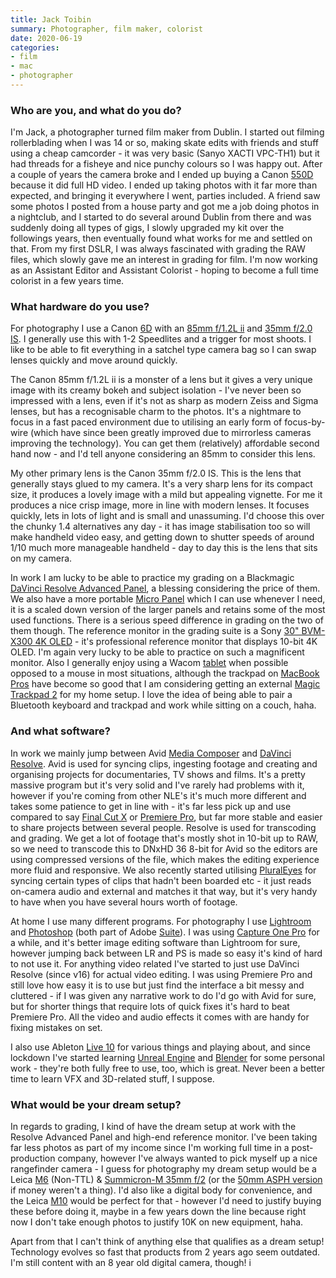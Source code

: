 ```yaml
---
title: Jack Toibin
summary: Photographer, film maker, colorist
date: 2020-06-19
categories:
- film
- mac
- photographer 
---
```


### Who are you, and what do you do?

I'm Jack, a photographer turned film maker from Dublin. I started out filming rollerblading when I was 14 or so, making skate edits with friends and stuff using a cheap camcorder - it was very basic (Sanyo XACTI VPC-TH1) but it had threads for a fisheye and nice punchy colours so I was happy out. After a couple of years the camera broke and I ended up buying a Canon [550D][eos-550d] because it did full HD video. I ended up taking photos with it far more than expected, and bringing it everywhere I went, parties included. A friend saw some photos I posted from a house party and got me a job doing photos in a nightclub, and I started to do several around Dublin from there and was suddenly doing all types of gigs, I slowly upgraded my kit over the followings years, then eventually found what works for me and settled on that. From my first DSLR, I was always fascinated with grading the RAW files, which slowly gave me an interest in grading for film. I'm now working as an Assistant Editor and Assistant Colorist - hoping to become a full time colorist in a few years time.  

### What hardware do you use?

For photography I use a Canon [6D][eos-6d] with an [85mm f/1.2L ii][ef-85mm-f1.2l-ii-usm] and [35mm f/2.0 IS][ef-35mm-f2-is-usm]. I generally use this with 1-2 Speedlites and a trigger for most shoots. I like to be able to fit everything in a satchel type camera bag so I can swap lenses quickly and move around quickly.

The Canon 85mm f/1.2L ii is a monster of a lens but it gives a very unique image with its creamy bokeh and subject isolation - I've never been so impressed with a lens, even if it's not as sharp as modern Zeiss and Sigma lenses, but has a recognisable charm to the photos. It's a nightmare to focus in a fast paced environment due to utilising an early form of focus-by-wire (which have since been greatly improved due to mirrorless cameras improving the technology). You can get them (relatively) affordable second hand now - and I'd tell anyone considering an 85mm to consider this lens.

My other primary lens is the Canon 35mm f/2.0 IS. This is the lens that generally stays glued to my camera. It's a very sharp lens for its compact size, it produces a lovely image with a mild but appealing vignette. For me it produces a nice crisp image, more in line with modern lenses. It focuses quickly, lets in lots of light and is small and unassuming. I'd choose this over the chunky 1.4 alternatives any day - it has image stabilisation too so will make handheld video easy, and getting down to shutter speeds of around 1/10 much more manageable handheld - day to day this is the lens that sits on my camera.

In work I am lucky to be able to practice my grading on a Blackmagic [DaVinci Resolve Advanced Panel][davinci-resolve-advanced-panel], a blessing considering the price of them. We also have a more portable [Micro Panel][davinci-resolve-micro-panel] which I can use whenever I need, it is a scaled down version of the larger panels and retains some of the most used functions. There is a serious speed difference in grading on the two of them though. The reference monitor in the grading suite is a Sony [30" BVM-X300 4K OLED][bvm-x300] - it's professional reference monitor that displays 10-bit 4K OLED. I'm again very lucky to be able to practice on such a magnificent monitor. Also I generally enjoy using a Wacom [tablet][intuos-pro] when possible opposed to a mouse in most situations, although the trackpad on [MacBook Pros][macbook-pro] have become so good that I am considering getting an external [Magic Trackpad 2][magic-trackpad-2] for my home setup. I love the idea of being able to pair a Bluetooth keyboard and trackpad and work while sitting on a couch, haha.

### And what software?

In work we mainly jump between Avid [Media Composer][media-composer] and [DaVinci Resolve][davinci-resolve]. Avid is used for syncing clips, ingesting footage and creating and organising projects for documentaries, TV shows and films. It's a pretty massive program but it's very solid and I've rarely had problems with it, however if you're coming from other NLE's it's much more different and takes some patience to get in line with - it's far less pick up and use compared to say [Final Cut X][final-cut-pro-x] or [Premiere Pro][premiere-pro], but far more stable and easier to share projects between several people. Resolve is used for transcoding and grading. We get a lot of footage that's mostly shot in 10-bit up to RAW, so we need to transcode this to DNxHD 36 8-bit for Avid so the editors are using compressed versions of the file, which makes the editing experience more fluid and responsive. We also recently started utilising [PluralEyes][] for syncing certain types of clips that hadn't been boarded etc - it just reads on-camera audio and external and matches it that way, but it's very handy to have when you have several hours worth of footage.

At home I use many different programs. For photography I use [Lightroom][] and [Photoshop][] (both part of Adobe [Suite][creative-suite]). I was using [Capture One Pro][capture-one-pro] for a while, and it's better image editing software than Lightroom for sure, however jumping back between LR and PS is made so easy it's kind of hard to not use it. For anything video related I've started to just use DaVinci Resolve (since v16) for actual video editing. I was using Premiere Pro and still love how easy it is to use but just find the interface a bit messy and cluttered - if I was given any narrative work to do I'd go with Avid for sure, but for shorter things that require lots of quick fixes it's hard to beat Premiere Pro. All the video and audio effects it comes with are handy for fixing mistakes on set.

I also use Ableton [Live 10][live] for various things and playing about, and since lockdown I've started learning [Unreal Engine][unreal-engine] and [Blender][] for some personal work - they're both fully free to use, too, which is great. Never been a better time to learn VFX and 3D-related stuff, I suppose. 

### What would be your dream setup?

In regards to grading, I kind of have the dream setup at work with the Resolve Advanced Panel and high-end reference monitor. I've been taking far less photos as part of my income since I'm working full time in a post-production company, however I've always wanted to pick myself up a nice rangefinder camera - I guess for photography my dream setup would be a Leica [M6][] (Non-TTL) & [Summicron-M 35mm f/2][summicron-m-35mm-f2-asph] (or the [50mm ASPH version][apo-summicron-m-50mm-f2-asph] if money weren't a thing). I'd also like a digital body for convenience, and the Leica [M10][] would be perfect for that - however I'd need to justify buying these before doing it, maybe in a few years down the line because right now I don't take enough photos to justify 10K on new equipment, haha.

Apart from that I can't think of anything else that qualifies as a dream setup! Technology evolves so fast that products from 2 years ago seem outdated. I'm still content with an 8 year old digital camera, though! 
i

[apo-summicron-m-50mm-f2-asph]: https://www.dpreview.com/products/leica/lenses/leica_m_50_2_apo "A camera lens."
[blender]: https://www.blender.org/ "A free, open-source 3D renderer."
[bvm-x300]: https://pro.sony/ue_US/products/broadcastpromonitors/bvm-x300-v2 "A 30 inch OLED reference monitor."
[capture-one-pro]: https://www.captureone.com/en "Photo editing software."
[creative-suite]: https://www.adobe.com/creativecloud.html "A collection of design tools."
[davinci-resolve-advanced-panel]: https://www.blackmagicdesign.com/products/davinciresolve/panels "Hardware control panels for Resolve."
[davinci-resolve-micro-panel]: https://www.blackmagicdesign.com/products/davinciresolve/panels "A small hardware control panel for Resolve."
[davinci-resolve]: https://www.blackmagicdesign.com/products/davinciresolve "Colour correction software."
[ef-35mm-f2-is-usm]: http://web.archive.org/web/20151022043249/http://www.usa.canon.com:80/cusa/consumer/products/cameras/ef_lens_lineup/ef_35mm_f_2_is_usm "A wide-angle camera lens."
[ef-85mm-f1.2l-ii-usm]: http://web.archive.org/web/20151026021130/http://www.usa.canon.com:80/cusa/consumer/products/cameras/ef_lens_lineup/ef_85mm_f_1_2l_ii_usm "A medium telephoto lens."
[eos-550d]: https://en.wikipedia.org/wiki/Canon_EOS_550D "An 18 megapixel camera."
[eos-6d]: https://en.wikipedia.org/wiki/Canon_EOS_6D "A 20.2 megapixel DSLR."
[final-cut-pro-x]: https://en.wikipedia.org/wiki/Final_Cut_Pro_X "A nonlinear video editor."
[intuos-pro]: http://web.archive.org/web/20190506070316/https://www.wacom.com/en-ca/products/pen-tablets/intuos-pro-medium "A drawing tablet with multi-touch support."
[lightroom]: https://www.adobe.com/products/photoshop-lightroom.html "Photo management and editing software."
[live]: https://www.ableton.com/en/live/ "Musical creation software."
[m10]: https://en.wikipedia.org/wiki/Leica_M10 "A 24 megapixel digital camera."
[m6]: https://en.wikipedia.org/wiki/Leica_M6 "A film camera."
[macbook-pro]: https://www.apple.com/macbook-pro/ "A laptop."
[magic-trackpad-2]: https://en.wikipedia.org/wiki/Magic_Trackpad_2 "A trackpad for desktop machines."
[media-composer]: http://web.archive.org/web/20210303212036/https://www.avid.com/en/media-composer "Film and video editing software."
[photoshop]: https://www.adobe.com/products/photoshop.html "A bitmap image editor."
[pluraleyes]: https://www.maxon.net/en/red-giant "Software to synchronise video and audio tracks."
[premiere-pro]: https://en.wikipedia.org/wiki/Adobe_Premiere_Pro "A video editing suite."
[summicron-m-35mm-f2-asph]: https://www.kenrockwell.com/leica/35mm-f2-asph.htm "A camera lens."
[unreal-engine]: http://web.archive.org/web/20200128005753/https://www.unrealengine.com/en-US/what-is-unreal-engine-4 "A 3D game engine."
